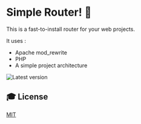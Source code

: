 # Simple Router! 🚀

This is a fast-to-install router for your web projects.

It uses :

* Apache mod_rewrite
* PHP
* A simple project architecture

![Latest version](https://img.shields.io/badge/Latest_ver-1.0-blue.svg)

## 🎓 License

[MIT](http://webpro.mit-license.org/)
